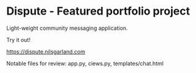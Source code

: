 # Dispute - Featured portfolio project
Light-weight community messaging application.

Try it out!


https://dispute.nilsgarland.com


Notable files for review: app.py, ciews.py, templates/chat.html
